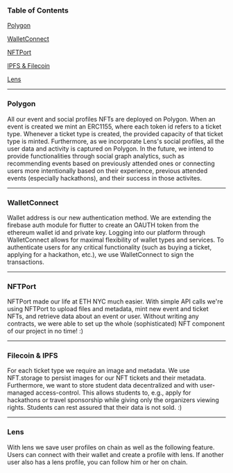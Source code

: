 

### Table of Contents

[Polygon](#Polygon)

[WalletConnect](#WalletConnect)

[NFTPort](#NFTPort)

[IPFS & Filecoin](#Filecoin)

[Lens](#Lens)

---

<a name="Polygon"/></a>
### Polygon
All our event and social profiles NFTs are deployed on Polygon. When an event is created we mint an ERC1155, where each token id refers to a ticket type. Whenever a ticket type is created, the provided capacity of that ticket type is minted. 
Furthermore, as we incorporate Lens's social profiles, all the user data and activity is captured on Polygon. In the future, we intend to provide functionalities through social graph analytics, such as recommending events based on previously attended ones or connecting users more intentionally based on their experience, previous attended events (especially hackathons), and their success in those activites.

---

<a name="WalletConnect"/></a>
### WalletConnect
Wallet address is our new authentication method. We are extending the firebase auth module for flutter to create an OAUTH token from the ethereum wallet id and private key. Logging into our platform through WalletConnect allows for maximal flexibility of wallet types and services. To authenticate users for any critical functionality (such as buying a ticket, applying for a hackathon, etc.), we use WalletConnect to sign the transactions.

---

<a name="NFTPort"/></a>
### NFTPort
NFTPort made our life at ETH NYC much easier. With simple API calls we're using NFTPort to upload files and metadata, mint new event and ticket NFTs, and retrieve data about an event or user. Without writing any contracts, we were able to set up the whole (sophisticated) NFT component of our project in no time! :)

---

<a name="Filecoin"/></a>
### Filecoin & IPFS
For each ticket type we require an image and metadata. We use NFT.storage to persist images for our NFT tickets and their metadata.
Furthermore, we want to store student data decentralized and with user-managed access-control. This allows students to, e.g., apply for hackathons or travel sponsorship while giving only the organizers viewing rights. Students can rest assured that their data is not sold. :) 

---

<a name="Lens"/></a>
### Lens

With lens we save user profiles on chain as well as the following feature. Users can connect with their wallet and create a profile with lens. If another user also has a lens profile, you can follow him or her on chain.

